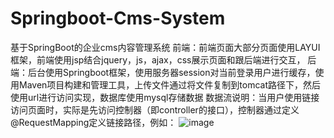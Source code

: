 # Springboot-Cms-System
基于SpringBoot的企业cms内容管理系统
前端：前端页面大部分页面使用LAYUI框架，前端使用jsp结合jquery，js，ajax，css展示页面和跟后端进行交互，
后端：后台使用Springboot框架，使用服务器session对当前登录用户进行缓存，使用Maven项目构建和管理工具，上传文件通过将文件复制到tomcat路径下，然后使用url进行访问实现，数据库使用mysql存储数据
数据流说明：当用户使用链接访问页面时，实际是先访问控制器（即controller的接口），控制器通过定义@RequestMapping定义链接路径，例如：
![image](https://user-images.githubusercontent.com/57835580/145515172-5b14512a-cb3b-42cf-9ba6-be38d0108e10.png)
